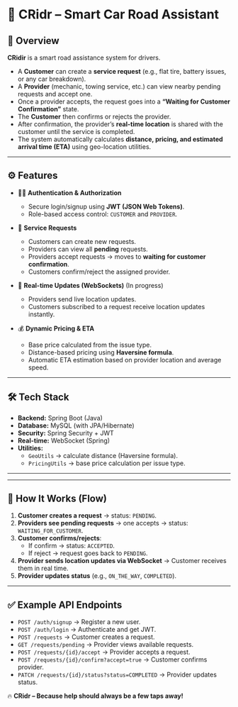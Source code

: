 # 🚗 CRidr – Smart Car Road Assistant  

## 📌 Overview  
**CRidir** is a smart road assistance system for drivers.  

- A **Customer** can create a **service request** (e.g., flat tire, battery issues, or any car breakdown).  
- A **Provider** (mechanic, towing service, etc.) can view nearby pending requests and accept one.  
- Once a provider accepts, the request goes into a **“Waiting for Customer Confirmation”** state.  
- The **Customer** then confirms or rejects the provider.  
- After confirmation, the provider’s **real-time location** is shared with the customer until the service is completed.  
- The system automatically calculates **distance, pricing, and estimated arrival time (ETA)** using geo-location utilities.  

---

## ⚙️ Features  
- 🧑‍💻 **Authentication & Authorization**  
  - Secure login/signup using **JWT (JSON Web Tokens)**.  
  - Role-based access control: `CUSTOMER` and `PROVIDER`.  

- 📍 **Service Requests**  
  - Customers can create new requests.  
  - Providers can view all **pending** requests.  
  - Providers accept requests → moves to **waiting for customer confirmation**.  
  - Customers confirm/reject the assigned provider.  

- 📡 **Real-time Updates (WebSockets)**   (In progress)
  - Providers send live location updates.  
  - Customers subscribed to a request receive location updates instantly.  

- 💰 **Dynamic Pricing & ETA**  
  - Base price calculated from the issue type.  
  - Distance-based pricing using **Haversine formula**.  
  - Automatic ETA estimation based on provider location and average speed.  

---

## 🛠️ Tech Stack  
- **Backend:** Spring Boot (Java)  
- **Database:** MySQL (with JPA/Hibernate)  
- **Security:** Spring Security + JWT  
- **Real-time:** WebSocket (Spring)  
- **Utilities:**  
  - `GeoUtils` → calculate distance (Haversine formula).  
  - `PricingUtils` → base price calculation per issue type.  

---


---

## 🚀 How It Works (Flow)  
1. **Customer creates a request** → status: `PENDING`.  
2. **Providers see pending requests** → one accepts → status: `WAITING_FOR_CUSTOMER`.  
3. **Customer confirms/rejects**:  
   - If confirm → status: `ACCEPTED`.  
   - If reject → request goes back to `PENDING`.  
4. **Provider sends location updates via WebSocket** → Customer receives them in real time.  
5. **Provider updates status** (e.g., `ON_THE_WAY`, `COMPLETED`).  

---

## ✅ Example API Endpoints  
- `POST /auth/signup` → Register a new user.  
- `POST /auth/login` → Authenticate and get JWT.  
- `POST /requests` → Customer creates a request.  
- `GET /requests/pending` → Provider views available requests.  
- `POST /requests/{id}/accept` → Provider accepts a request.  
- `POST /requests/{id}/confirm?accept=true` → Customer confirms provider.  
- `PATCH /requests/{id}/status?status=COMPLETED` → Provider updates status.
  
🔥 **CRidr – Because help should always be a few taps away!** 
